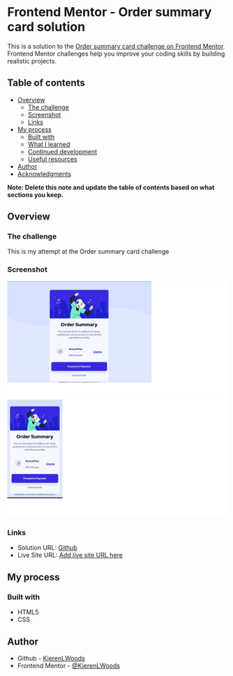 # Frontend Mentor - Order summary card solution

This is a solution to the [Order summary card challenge on Frontend Mentor](https://www.frontendmentor.io/challenges/order-summary-component-QlPmajDUj). Frontend Mentor challenges help you improve your coding skills by building realistic projects. 

## Table of contents

- [Overview](#overview)
  - [The challenge](#the-challenge)
  - [Screenshot](#screenshot)
  - [Links](#links)
- [My process](#my-process)
  - [Built with](#built-with)
  - [What I learned](#what-i-learned)
  - [Continued development](#continued-development)
  - [Useful resources](#useful-resources)
- [Author](#author)
- [Acknowledgments](#acknowledgments)

**Note: Delete this note and update the table of contents based on what sections you keep.**

## Overview

### The challenge
This is my attempt at the Order summary card challenge

### Screenshot

![Desktop](orderSummaryDesktop.png)
![Mobile](orderSummaryMobile.png)

### Links

- Solution URL: [Github](https://github.com/KierenLWoods/order-summary-component)
- Live Site URL: [Add live site URL here](https://kierenlwoods.github.io/order-summary-component/)

## My process
### Built with

- HTML5
- CSS 


## Author

- Github - [KierenLWoods](https://github.com/KierenLWoods)
- Frontend Mentor - [@KierenLWoods](https://www.frontendmentor.io/profile/KierenLWoods)
